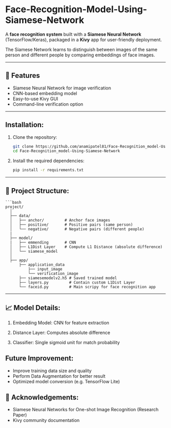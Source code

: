 # Face-Recognition-Model-Using-Siamese-Network

A **face recognition system** built with a **Siamese Neural Network** (TensorFlow/Keras), packaged in a **Kivy** app for user-friendly deployment.  

The Siamese Network learns to distinguish between images of the same person and different people by comparing embeddings of face images.

---

## 🚀 Features

- Siamese Neural Network for image verification
- CNN-based embedding model
- Easy-to-use Kivy GUI
- Command-line verification option

---

## Installation:

1. Clone the repository:
   ```bash
   git clone https://github.com/anamipatel81/Face-Recognition_model-Using-Siamese-Network.git
   cd Face-Recognition_model-Using-Siamese-Network
2. Install the required dependencies:
   ```bash
   pip install -r requirements.txt

---

## 📂 Project Structure:

    ```bash
    project/
      │
      ├── data/
      │   ├── anchor/         # Anchor face images
      │   ├── positive/       # Positive pairs (same person)
      │   └── negative/       # Negative pairs (different people)
      |
      ├── model/
      |   ├── emmending       # CNN 
      │   ├── L1Dist Layer    # Compute L1 Distance (absolute difference) 
      │   └── siamese_model
      │
      ├── app/
          ├── application_data
              ├── input_image
              └── verification_image
          ├── siamesemodelv2.h5 # Saved trained model
          ├── layers.py         # Contain custom L1Dist Layer
          └── faceid.py         # Main scripy for face recognition app

---

## 📈 Model Details:

1. Embedding Model:
CNN for feature extraction

2. Distance Layer:
Computes absolute difference

3. Classifier:
Single sigmoid unit for match probability

## Future Improvement:

- Improve training data size and quality
- Perform Data Augmentation for better result
- Optimized model conversion (e.g. TensorFlow Lite)
  
## 🙏 Acknowledgements:
- Siamese Neural Networks for One-shot Image Recognition (Research Paper)
- Kivy community documentation
